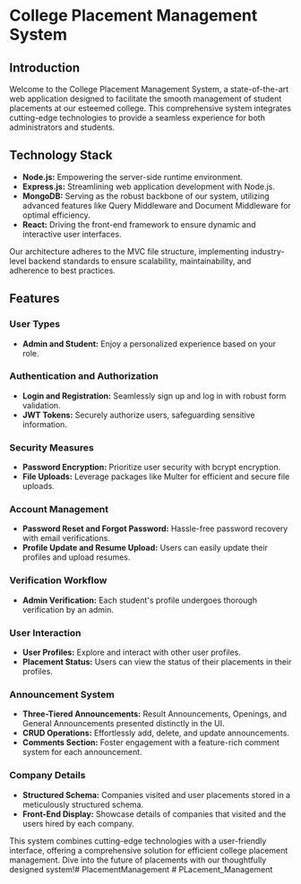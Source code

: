 # College Placement Management System

## Introduction

Welcome to the College Placement Management System, a state-of-the-art web application designed to facilitate the smooth management of student placements at our esteemed college. This comprehensive system integrates cutting-edge technologies to provide a seamless experience for both administrators and students.

## Technology Stack

- **Node.js:** Empowering the server-side runtime environment.
- **Express.js:** Streamlining web application development with Node.js.
- **MongoDB:** Serving as the robust backbone of our system, utilizing advanced features like Query Middleware and Document Middleware for optimal efficiency.
- **React:** Driving the front-end framework to ensure dynamic and interactive user interfaces.

Our architecture adheres to the MVC file structure, implementing industry-level backend standards to ensure scalability, maintainability, and adherence to best practices.

## Features

### User Types

- **Admin and Student:** Enjoy a personalized experience based on your role.

### Authentication and Authorization

- **Login and Registration:** Seamlessly sign up and log in with robust form validation.
- **JWT Tokens:** Securely authorize users, safeguarding sensitive information.

### Security Measures

- **Password Encryption:** Prioritize user security with bcrypt encryption.
- **File Uploads:** Leverage packages like Multer for efficient and secure file uploads.

### Account Management

- **Password Reset and Forgot Password:** Hassle-free password recovery with email verifications.
- **Profile Update and Resume Upload:** Users can easily update their profiles and upload resumes.

### Verification Workflow

- **Admin Verification:** Each student's profile undergoes thorough verification by an admin.

### User Interaction

- **User Profiles:** Explore and interact with other user profiles.
- **Placement Status:** Users can view the status of their placements in their profiles.

### Announcement System

- **Three-Tiered Announcements:** Result Announcements, Openings, and General Announcements presented distinctly in the UI.
- **CRUD Operations:** Effortlessly add, delete, and update announcements.
- **Comments Section:** Foster engagement with a feature-rich comment system for each announcement.

### Company Details

- **Structured Schema:** Companies visited and user placements stored in a meticulously structured schema.
- **Front-End Display:** Showcase details of companies that visited and the users hired by each company.

This system combines cutting-edge technologies with a user-friendly interface, offering a comprehensive solution for efficient college placement management. Dive into the future of placements with our thoughtfully designed system!#   P l a c e m e n t M a n a g e m e n t  
 #   P L a c e m e n t _ M a n a g e m e n t  
 